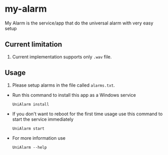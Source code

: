 # my-alarm
My Alarm is the service/app that do the universal alarm with very easy setup

## Current limitation
1. Current implementation supports only `.wav` file.

## Usage
1. Please setup alarms in the file called `alarms.txt`.
* Run this command to install this app as a Windows service

    ```
    UniAlarm install
    ```

* If you don't want to reboot for the first time usage use this command to start the service immediately

    ```
    UniAlarm start
    ```

* For more information use

    ```
    UniAlarm --help
    ```